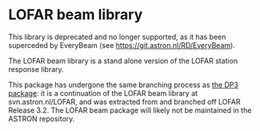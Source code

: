 # LOFAR beam library

This library is deprecated and no longer supported, as it has been superceded by EveryBeam (see https://git.astron.nl/RD/EveryBeam).

The LOFAR beam library is a stand alone version of the LOFAR station response library.

This package has undergone the same branching process as [the DP3 package](https://github.com/lofar-astron/DP3): it is a continuation of the LOFAR beam library at svn.astron.nl/LOFAR, and was extracted from and branched off LOFAR Release 3.2. The LOFAR beam package will likely not be maintained in the ASTRON repository.
